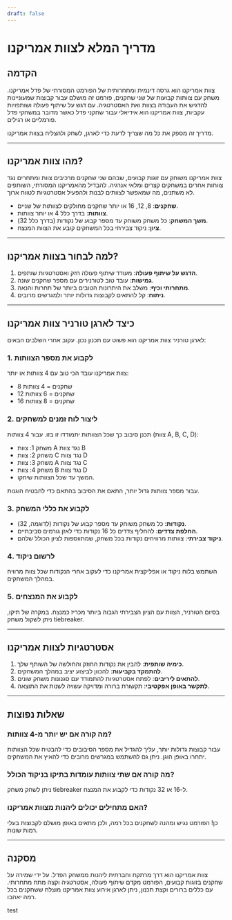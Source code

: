 ```yaml
---
draft: false
---
```


# מדריך המלא לצוות אמריקנו

## הקדמה
צוות אמריקנו הוא גרסה דינמית ומתחרותית של הפורמט המסורתי של פדל אמריקנו. משחק עם צוותות קבועות של שני שחקנים, פורמט זה מושלם עבור קבוצות שמעוניינות להדגיש את העבודה בצוות ואת האסטרטגיה. עם דגש על שיתוף פעולה ושותפויות עקביות, צוות אמריקנו הוא אידיאלי עבור שחקני פדל כאשר מדובר במשחקי פדל פורמליים או רגילים.

מדריך זה מספק את כל מה שצריך לדעת כדי לארגן, לשחק ולהצליח בצוות אמריקנו.

---

## מהו צוות אמריקנו?
צוות אמריקנו משוחק עם זוגות קבועים, שבהם שני שחקנים מרכיבים צוות ומתחרים נגד צוותות אחרים במשחקים קצרים ומלאי אנרגיה. להבדיל מהאמריקנו המסורתי, השותפים לא משתנים, מה שמאפשר לצוותים לבנות ולהפעיל אסטרטגיות לטווח ארוך.

- **שחקנים**: 8, 12, 16 או יותר שחקנים מחולקים לצוותות של שניים.
- **צוותות**: בדרך כלל 4 או יותר צוותות.
- **משך המשחק**: כל משחק משוחק עד מספר קבוע של נקודות (בדרך כלל 32).
- **ציון**: ניקוד צבירתי בכל המשחקים קובע את הצוות המנצח.

---

## למה לבחור בצוות אמריקנו?
1. **הדגש על שיתוף פעולה**: מעודד שיתוף פעולה חזק ואסטרטגיות שותפים.
2. **גמישות**: עובד טוב לטורנירים עם מספר שחקנים שונה.
3. **מתחרותי וכיף**: משלב את היתרונות הטובים ביותר של תחרות והנאה.
4. **ניתוח**: קל להתאים לקבוצות גדולות יותר ולמגרשים מרובים.

---

## כיצד לארגן טורניר צוות אמריקנו
לארגן טורניר צוות אמריקנו הוא פשוט עם תכנון נכון. עקוב אחרי השלבים הבאים:

### 1. לקבוע את מספר הצוותות
צוות אמריקנו עובד הכי טוב עם 4 צוותות או יותר:
- 8 שחקנים = 4 צוותות
- 12 שחקנים = 6 צוותות
- 16 שחקנים = 8 צוותות

### 2. ליצור לוח זמנים למשחקים
תכנן סיבוב כך שכל הצוותות יתמודדו זו בזו. עבור 4 צוותות (צוות A, B, C, D):
- משחק 1: צוות A נגד צוות B
- משחק 2: צוות C נגד צוות D
- משחק 3: צוות A נגד צוות C
- משחק 4: צוות B נגד צוות D
- המשך עד שכל הצוותות שיחקו.

עבור מספר צוותות גדול יותר, התאם את הסיבוב בהתאם כדי להבטיח הוגנות.

### 3. לקבוע את כללי המשחק
- **נקודות**: כל משחק משוחק עד מספר קבוע של נקודות (לדוגמה, 32).
- **החלפת צדדים**: להחליף צדדים כל 16 נקודות כדי לאזן גורמים סביבתיים.
- **ניקוד צבירתי**: צוותות מרוויחים נקודות בכל משחק, שמתווספות לציון הכולל שלהם.

### 4. לרשום ניקוד
השתמש בלוח ניקוד או אפליקצית אמריקנו כדי לעקוב אחרי הנקודות שכל צוות מרוויח במהלך המשחקים.

### 5. לקבוע את המנצחים
בסיום הטורניר, הצוות עם הציון הצבירתי הגבוה ביותר מכריז כמנצח. במקרה של תיקו, ניתן לשקול משחק tiebreaker.

---

## אסטרטגיות לצוות אמריקנו
1. **כימיה שותפית**: להבין את נקודות החוזק והחולשה של השותף שלך.
2. **להתמקד בקביעות**: להכוון לביצוע יציב במהלך המשחקים.
3. **להתאים ליריבים**: לפתח אסטרטגיות להתמודד עם סגנונות משחק שונים.
4. **לתקשר באופן אפקטיבי**: תקשורת ברורה ומדויקה עשויה לשנות את התוצאה.

---

## שאלות נפוצות
### מה קורה אם יש יותר מ-4 צוותות?
עבור קבוצות גדולות יותר, עליך להגדיל את מספר הסיבובים כדי להבטיח שכל הצוותות יתחרו באופן הוגן. ניתן גם להשתמש במגרשים מרובים כדי להאיץ את המשחקים.

### מה קורה אם שתי צוותות עומדות בתיקו בניקוד הכולל?
ניתן לשחק משחק tiebreaker ל-16 או 32 נקודות כדי לקבוע את המנצח.

### האם מתחילים יכולים ליהנות מצוות אמריקנו?
כן! הפורמט נגיש ומהנה לשחקנים בכל רמה, ולכן מתאים באופן מושלם לקבוצות בעלי רמות שונות.

---

## מסקנה
צוות אמריקנו הוא דרך מרתקת וחברתית ליהנות ממשחק הפדל. על ידי שמירה על שחקנים בזוגות קבועים, הפורמט מקדם שיתוף פעולה, אסטרטגיה וקצה מתח מתחרותי. עם כללים ברורים וקצת תכנון, ניתן לארגן אירוע צוות אמריקנו מוצלח ששחקנים בכל רמה יאהבו.

test